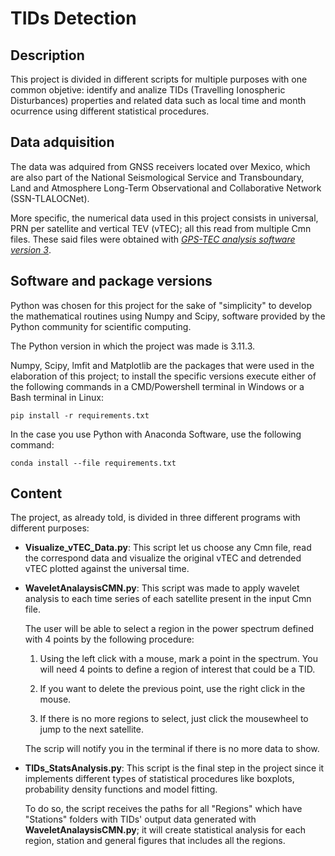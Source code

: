# TIDs Detection

## Description

This project is divided in different scripts for multiple purposes with one common objetive: identify and analize TIDs (Travelling Ionospheric Disturbances) properties and related data such as local time and month ocurrence using different statistical procedures.

## Data adquisition

The data was adquired from GNSS receivers located over Mexico, which are also part of the National Seismological Service and Transboundary, Land and Atmosphere Long-Term Observational and Collaborative Network (SSN-TLALOCNet).

More specific, the numerical data used in this project consists in universal, PRN per satellite and vertical TEV (vTEC); all this read from multiple Cmn files. These said files were obtained with [_GPS-TEC analysis software version 3_](https://seemala.blogspot.com/2020/12/gps-tec-program-version-3-for-rinex-3.html).

## Software and package versions

Python was chosen for this project for the sake of "simplicity" to develop the mathematical routines using Numpy and Scipy, software provided by the Python community for scientific computing.

The Python version in which the project was made is 3.11.3.

Numpy, Scipy, lmfit and Matplotlib are the packages that were used in the elaboration of this project; to install the specific versions execute either of the following commands in a CMD/Powershell terminal in Windows or a Bash terminal in Linux:

```pip install -r requirements.txt```

In the case you use Python with Anaconda Software, use the following command:

```conda install --file requirements.txt```

## Content

The project, as already told, is divided in three different programs with different purposes:

- **Visualize_vTEC_Data.py**: This script let us choose any Cmn file, read the correspond data and visualize the original vTEC and detrended vTEC plotted against the universal time.

- **WaveletAnalaysisCMN.py**: This script was made to apply wavelet analysis to each time series of each satellite present in the input Cmn file.

  The user will be able to select a region in the power spectrum defined with 4 points by the following procedure:

  1. Using the left click with a mouse, mark a point in the spectrum. You will need 4 points to define a region of interest that could be a TID.

  2. If you want to delete the previous point, use the right click in the mouse.

  3. If there is no more regions to select, just click the mousewheel to jump to the next satellite.

  The scrip will notify you in the terminal if there is no more data to show.

- **TIDs_StatsAnalysis.py**: This script is the final step in the project since it implements different types of statistical procedures like boxplots, probability density functions and model fitting.

  To do so, the script receives the paths for all "Regions" which have "Stations" folders with TIDs' output data generated with **WaveletAnalaysisCMN.py**; it will create statistical analysis for each region, station and general figures that includes all the regions.
